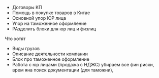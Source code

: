 - Договоры КП
- Помощь в покупке товаров в Китае
- Основной упор ЮР лица
- Упор на таможенное оформление
- РАзделить блоки для юр лиц и физлиц


Что хотят
- Виды грузов
- Описание деятельности компании
- Блок про таможенное оформление
- Работа с юр лицами (продажа с НДЖС) убираем все фин риски, врем яна поиск документации (для таможни), 